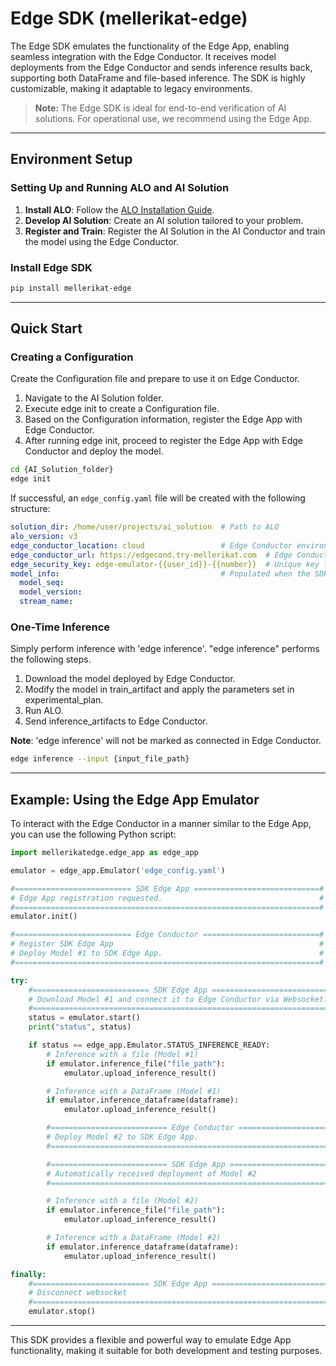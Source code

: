 # Edge SDK (mellerikat-edge)

The Edge SDK emulates the functionality of the Edge App, enabling seamless integration with the Edge Conductor. It receives model deployments from the Edge Conductor and sends inference results back, supporting both DataFrame and file-based inference. The SDK is highly customizable, making it adaptable to legacy environments.

> **Note:** The Edge SDK is ideal for end-to-end verification of AI solutions. For operational use, we recommend using the Edge App.

---

## Environment Setup

### Setting Up and Running ALO and AI Solution

1. **Install ALO**: Follow the [ALO Installation Guide](https://mellerikat.com/user_guide/data_scientist_guide/alo/alo-v3/quick_run).
2. **Develop AI Solution**: Create an AI solution tailored to your problem.
3. **Register and Train**: Register the AI Solution in the AI Conductor and train the model using the Edge Conductor.

### Install Edge SDK

```sh
pip install mellerikat-edge
```

---

## Quick Start

### Creating a Configuration

Create the Configuration file and prepare to use it on Edge Conductor.

1. Navigate to the AI Solution folder.
2. Execute edge init to create a Configuration file.
3. Based on the Configuration information, register the Edge App with Edge Conductor.
4. After running edge init, proceed to register the Edge App with Edge Conductor and deploy the model.

```bash
cd {AI_Solution_folder}
edge init
```

If successful, an `edge_config.yaml` file will be created with the following structure:

```yaml
solution_dir: /home/user/projects/ai_solution  # Path to ALO
alo_version: v3
edge_conductor_location: cloud                 # Edge Conductor environment (cloud or on-premise)
edge_conductor_url: https://edgecond.try-mellerikat.com  # Edge Conductor URL (include https or http)
edge_security_key: edge-emulator-{{user_id}}-{{number}}  # Unique key for Edge identification; replace {{ }} with appropriate values
model_info:                                    # Populated when the SDK runs and the model is deployed
  model_seq:
  model_version:
  stream_name:
```

### One-Time Inference

Simply perform inference with 'edge inference'.
"edge inference" performs the following steps.
1. Download the model deployed by Edge Conductor.
2. Modify the model in train_artifact and apply the parameters set in experimental_plan.
3. Run ALO.
4. Send inference_artifacts to Edge Conductor.

**__Note__**: 'edge inference' will not be marked as connected in Edge Conductor.

```bash
edge inference --input {input_file_path}
```

---

## Example: Using the Edge App Emulator

To interact with the Edge Conductor in a manner similar to the Edge App, you can use the following Python script:

```python
import mellerikatedge.edge_app as edge_app

emulator = edge_app.Emulator('edge_config.yaml')

#========================== SDK Edge App ============================#
# Edge App registration requested.                                   #
#====================================================================#
emulator.init()

#========================== Edge Conductor ==========================#
# Register SDK Edge App                                              #
# Deploy Model #1 to SDK Edge App.                                   #
#====================================================================#

try:
    #========================== SDK Edge App ============================#
    # Download Model #1 and connect it to Edge Conductor via Websocket.  #
    #====================================================================#
    status = emulator.start()
    print("status", status)

    if status == edge_app.Emulator.STATUS_INFERENCE_READY:
        # Inference with a file (Model #1)
        if emulator.inference_file("file_path"):
            emulator.upload_inference_result()

        # Inference with a DataFrame (Model #1)
        if emulator.inference_dataframe(dataframe):
            emulator.upload_inference_result()

        #========================== Edge Conductor ==========================#
        # Deploy Model #2 to SDK Edge App.                                   #
        #====================================================================#

        #========================== SDK Edge App ============================#
        # Automatically received deployment of Model #2                      #
        #====================================================================#

        # Inference with a file (Model #2)
        if emulator.inference_file("file_path"):
            emulator.upload_inference_result()

        # Inference with a DataFrame (Model #2)
        if emulator.inference_dataframe(dataframe):
            emulator.upload_inference_result()

finally:
    #========================== SDK Edge App ============================#
    # Disconnect websocket                                               #
    #====================================================================#
    emulator.stop()

```

---

This SDK provides a flexible and powerful way to emulate Edge App functionality, making it suitable for both development and testing purposes.

